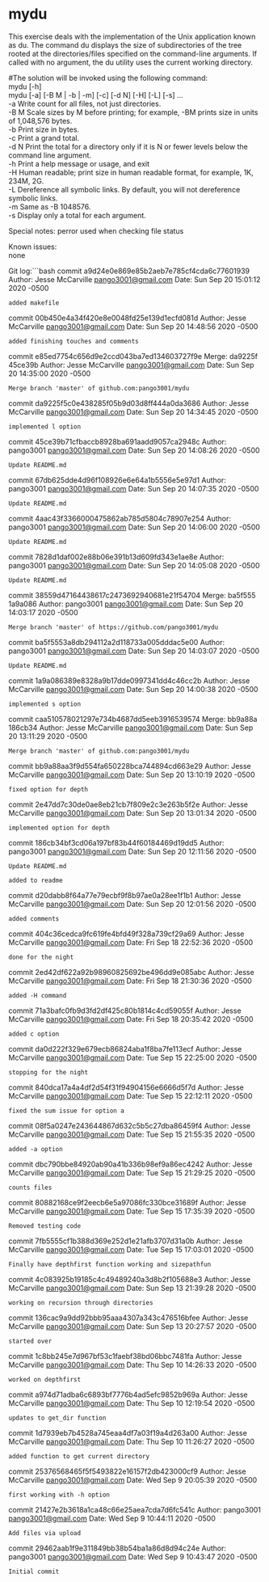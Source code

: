 # mydu

This exercise deals with the implementation of the Unix application known as du. The command du displays the size of
subdirectories of the tree rooted at the directories/files specified on the command-line arguments. If called with no argument,
the du utility uses the current working directory.

#The solution will be invoked using the following command:\
mydu [-h]\
mydu [-a] [-B M | -b | -m] [-c] [-d N] [-H] [-L] [-s] <dir1> <dir2> ...\
-a Write count for all files, not just directories.\
-B M Scale sizes by M before printing; for example, -BM prints size in units of 1,048,576 bytes.\
-b Print size in bytes.\
-c Print a grand total.\
-d N Print the total for a directory only if it is N or fewer levels below the command line argument.\
-h Print a help message or usage, and exit\
-H Human readable; print size in human readable format, for example, 1K, 234M, 2G.\
-L Dereference all symbolic links. By default, you will not dereference symbolic links.\
-m Same as -B 1048576.\
-s Display only a total for each argument.

Special notes: perror used when checking file status

Known issues:\
none

Git log:```bash
commit a9d24e0e869e85b2aeb7e785cf4cda6c77601939
Author: Jesse McCarville <pango3001@gmail.com>
Date:   Sun Sep 20 15:01:12 2020 -0500

    added makefile

commit 00b450e4a34f420e8e0048fd25e139d1ecfd081d
Author: Jesse McCarville <pango3001@gmail.com>
Date:   Sun Sep 20 14:48:56 2020 -0500

    added finishing touches and comments

commit e85ed7754c656d9e2ccd043ba7ed134603727f9e
Merge: da9225f 45ce39b
Author: Jesse McCarville <pango3001@gmail.com>
Date:   Sun Sep 20 14:35:00 2020 -0500

    Merge branch 'master' of github.com:pango3001/mydu

commit da9225f5c0e438285f05b9d03d8ff444a0da3686
Author: Jesse McCarville <pango3001@gmail.com>
Date:   Sun Sep 20 14:34:45 2020 -0500

    implemented l option

commit 45ce39b71cfbaccb8928ba691aadd9057ca2948c
Author: pango3001 <pango3001@gmail.com>
Date:   Sun Sep 20 14:08:26 2020 -0500

    Update README.md

commit 67db625dde4d96f108926e6e64a1b5556e5e97d1
Author: pango3001 <pango3001@gmail.com>
Date:   Sun Sep 20 14:07:35 2020 -0500

    Update README.md

commit 4aac43f3366000475862ab785d5804c78907e254
Author: pango3001 <pango3001@gmail.com>
Date:   Sun Sep 20 14:06:00 2020 -0500

    Update README.md

commit 7828d1daf002e88b06e391b13d609fd343e1ae8e
Author: pango3001 <pango3001@gmail.com>
Date:   Sun Sep 20 14:05:08 2020 -0500

    Update README.md

commit 38559d47164438617c2473692940681e21f54704
Merge: ba5f555 1a9a086
Author: pango3001 <pango3001@gmail.com>
Date:   Sun Sep 20 14:03:17 2020 -0500

    Merge branch 'master' of https://github.com/pango3001/mydu

commit ba5f5553a8db294112a2d118733a005dddac5e00
Author: pango3001 <pango3001@gmail.com>
Date:   Sun Sep 20 14:03:07 2020 -0500

    Update README.md

commit 1a9a086389e8328a9b17dde0997341dd4c46cc2b
Author: Jesse McCarville <pango3001@gmail.com>
Date:   Sun Sep 20 14:00:38 2020 -0500

    implemented s option

commit caa510578021297e734b4687dd5eeb3916539574
Merge: bb9a88a 186cb34
Author: Jesse McCarville <pango3001@gmail.com>
Date:   Sun Sep 20 13:11:29 2020 -0500

    Merge branch 'master' of github.com:pango3001/mydu

commit bb9a88aa3f9d554fa650228bca744894cd663e29
Author: Jesse McCarville <pango3001@gmail.com>
Date:   Sun Sep 20 13:10:19 2020 -0500

    fixed option for depth

commit 2e47dd7c30de0ae8eb21cb7f809e2c3e263b5f2e
Author: Jesse McCarville <pango3001@gmail.com>
Date:   Sun Sep 20 13:01:34 2020 -0500

    implemented option for depth

commit 186cb34bf3cd06a197bf83b44f60184469d19dd5
Author: pango3001 <pango3001@gmail.com>
Date:   Sun Sep 20 12:11:56 2020 -0500

    Update README.md
    
    added to readme

commit d20dabb8f64a77e79ecbf9f8b97ae0a28ee1f1b1
Author: Jesse McCarville <pango3001@gmail.com>
Date:   Sun Sep 20 12:01:56 2020 -0500

    added comments

commit 404c36cedca9fc619fe4bfd49f328a739cf29a69
Author: Jesse McCarville <pango3001@gmail.com>
Date:   Fri Sep 18 22:52:36 2020 -0500

    done for the night

commit 2ed42df622a92b98960825692be496dd9e085abc
Author: Jesse McCarville <pango3001@gmail.com>
Date:   Fri Sep 18 21:30:36 2020 -0500

    added -H command

commit 71a3bafc0fb9d3fd2df425c80b1814c4cd59055f
Author: Jesse McCarville <pango3001@gmail.com>
Date:   Fri Sep 18 20:35:42 2020 -0500

    added c option

commit da0d222f329e679ecb86824aba1f8ba7fe113ecf
Author: Jesse McCarville <pango3001@gmail.com>
Date:   Tue Sep 15 22:25:00 2020 -0500

    stopping for the night

commit 840dca17a4a4df2d54f31f94904156e6666d5f7d
Author: Jesse McCarville <pango3001@gmail.com>
Date:   Tue Sep 15 22:12:11 2020 -0500

    fixed the sum issue for option a

commit 08f5a0247e243644867d632c5b5c27dba86459f4
Author: Jesse McCarville <pango3001@gmail.com>
Date:   Tue Sep 15 21:55:35 2020 -0500

    added -a option

commit dbc790bbe84920ab90a41b336b98ef9a86ec4242
Author: Jesse McCarville <pango3001@gmail.com>
Date:   Tue Sep 15 21:29:25 2020 -0500

    counts files

commit 80882168ce9f2eecb6e5a97086fc330bce31689f
Author: Jesse McCarville <pango3001@gmail.com>
Date:   Tue Sep 15 17:35:39 2020 -0500

    Removed testing code

commit 7fb5555cf1b388d369e252d1e21afb3707d31a0b
Author: Jesse McCarville <pango3001@gmail.com>
Date:   Tue Sep 15 17:03:01 2020 -0500

    Finally have depthfirst function working and sizepathfun

commit 4c083925b19185c4c49489240a3d8b2f105688e3
Author: Jesse McCarville <pango3001@gmail.com>
Date:   Sun Sep 13 21:39:28 2020 -0500

    working on recursion through directories

commit 136cac9a9dd92bbb95aaa4307a343c476516bfee
Author: Jesse McCarville <pango3001@gmail.com>
Date:   Sun Sep 13 20:27:57 2020 -0500

    started over

commit 1c8bb245e7d967bf53c1faebf38bd06bbc7481fa
Author: Jesse McCarville <pango3001@gmail.com>
Date:   Thu Sep 10 14:26:33 2020 -0500

    worked on depthfirst

commit a974d71adba6c6893bf7776b4ad5efc9852b969a
Author: Jesse McCarville <pango3001@gmail.com>
Date:   Thu Sep 10 12:19:54 2020 -0500

    updates to get_dir function

commit 1d7939eb7b4528a745eaa4df7a03f19a4d263a00
Author: Jesse McCarville <pango3001@gmail.com>
Date:   Thu Sep 10 11:26:27 2020 -0500

    added function to get current directory

commit 25376568465f5f5493822e16157f2db423000cf9
Author: Jesse McCarville <pango3001@gmail.com>
Date:   Wed Sep 9 20:05:39 2020 -0500

    first working with -h option

commit 21427e2b3618a1ca48c66e25aea7cda7d6fc541c
Author: pango3001 <pango3001@gmail.com>
Date:   Wed Sep 9 10:44:11 2020 -0500

    Add files via upload

commit 29462aab1f9e311849bb38b54ba1a86d8d94c24e
Author: pango3001 <pango3001@gmail.com>
Date:   Wed Sep 9 10:43:47 2020 -0500

    Initial commit

```

